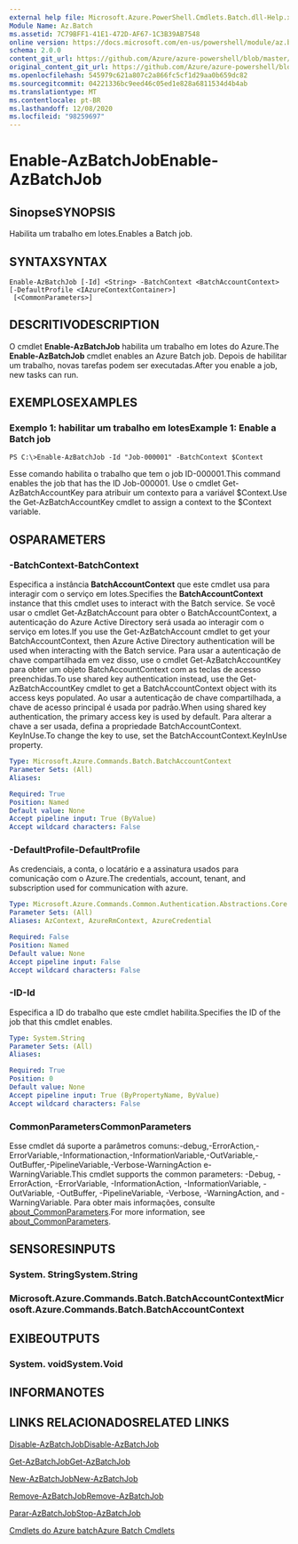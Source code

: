 ```yaml
---
external help file: Microsoft.Azure.PowerShell.Cmdlets.Batch.dll-Help.xml
Module Name: Az.Batch
ms.assetid: 7C79BFF1-41E1-472D-AF67-1C3B39AB7548
online version: https://docs.microsoft.com/en-us/powershell/module/az.batch/enable-azbatchjob
schema: 2.0.0
content_git_url: https://github.com/Azure/azure-powershell/blob/master/src/Batch/Batch/help/Enable-AzBatchJob.md
original_content_git_url: https://github.com/Azure/azure-powershell/blob/master/src/Batch/Batch/help/Enable-AzBatchJob.md
ms.openlocfilehash: 545979c621a807c2a866fc5cf1d29aa0b659dc82
ms.sourcegitcommit: 04221336bc9eed46c05ed1e828a6811534d4b4ab
ms.translationtype: MT
ms.contentlocale: pt-BR
ms.lasthandoff: 12/08/2020
ms.locfileid: "98259697"
---
```

# <span data-ttu-id="7dd97-101">Enable-AzBatchJob</span><span class="sxs-lookup"><span data-stu-id="7dd97-101">Enable-AzBatchJob</span></span>

## <span data-ttu-id="7dd97-102">Sinopse</span><span class="sxs-lookup"><span data-stu-id="7dd97-102">SYNOPSIS</span></span>
<span data-ttu-id="7dd97-103">Habilita um trabalho em lotes.</span><span class="sxs-lookup"><span data-stu-id="7dd97-103">Enables a Batch job.</span></span>

## <span data-ttu-id="7dd97-104">SYNTAX</span><span class="sxs-lookup"><span data-stu-id="7dd97-104">SYNTAX</span></span>

```
Enable-AzBatchJob [-Id] <String> -BatchContext <BatchAccountContext> [-DefaultProfile <IAzureContextContainer>]
 [<CommonParameters>]
```

## <span data-ttu-id="7dd97-105">DESCRITIVO</span><span class="sxs-lookup"><span data-stu-id="7dd97-105">DESCRIPTION</span></span>
<span data-ttu-id="7dd97-106">O cmdlet **Enable-AzBatchJob** habilita um trabalho em lotes do Azure.</span><span class="sxs-lookup"><span data-stu-id="7dd97-106">The **Enable-AzBatchJob** cmdlet enables an Azure Batch job.</span></span>
<span data-ttu-id="7dd97-107">Depois de habilitar um trabalho, novas tarefas podem ser executadas.</span><span class="sxs-lookup"><span data-stu-id="7dd97-107">After you enable a job, new tasks can run.</span></span>

## <span data-ttu-id="7dd97-108">EXEMPLOS</span><span class="sxs-lookup"><span data-stu-id="7dd97-108">EXAMPLES</span></span>

### <span data-ttu-id="7dd97-109">Exemplo 1: habilitar um trabalho em lotes</span><span class="sxs-lookup"><span data-stu-id="7dd97-109">Example 1: Enable a Batch job</span></span>
```
PS C:\>Enable-AzBatchJob -Id "Job-000001" -BatchContext $Context
```

<span data-ttu-id="7dd97-110">Esse comando habilita o trabalho que tem o job ID-000001.</span><span class="sxs-lookup"><span data-stu-id="7dd97-110">This command enables the job that has the ID Job-000001.</span></span>
<span data-ttu-id="7dd97-111">Use o cmdlet Get-AzBatchAccountKey para atribuir um contexto para a variável $Context.</span><span class="sxs-lookup"><span data-stu-id="7dd97-111">Use the Get-AzBatchAccountKey cmdlet to assign a context to the $Context variable.</span></span>

## <span data-ttu-id="7dd97-112">OS</span><span class="sxs-lookup"><span data-stu-id="7dd97-112">PARAMETERS</span></span>

### <span data-ttu-id="7dd97-113">-BatchContext</span><span class="sxs-lookup"><span data-stu-id="7dd97-113">-BatchContext</span></span>
<span data-ttu-id="7dd97-114">Especifica a instância **BatchAccountContext** que este cmdlet usa para interagir com o serviço em lotes.</span><span class="sxs-lookup"><span data-stu-id="7dd97-114">Specifies the **BatchAccountContext** instance that this cmdlet uses to interact with the Batch service.</span></span>
<span data-ttu-id="7dd97-115">Se você usar o cmdlet Get-AzBatchAccount para obter o BatchAccountContext, a autenticação do Azure Active Directory será usada ao interagir com o serviço em lotes.</span><span class="sxs-lookup"><span data-stu-id="7dd97-115">If you use the Get-AzBatchAccount cmdlet to get your BatchAccountContext, then Azure Active Directory authentication will be used when interacting with the Batch service.</span></span> <span data-ttu-id="7dd97-116">Para usar a autenticação de chave compartilhada em vez disso, use o cmdlet Get-AzBatchAccountKey para obter um objeto BatchAccountContext com as teclas de acesso preenchidas.</span><span class="sxs-lookup"><span data-stu-id="7dd97-116">To use shared key authentication instead, use the Get-AzBatchAccountKey cmdlet to get a BatchAccountContext object with its access keys populated.</span></span> <span data-ttu-id="7dd97-117">Ao usar a autenticação de chave compartilhada, a chave de acesso principal é usada por padrão.</span><span class="sxs-lookup"><span data-stu-id="7dd97-117">When using shared key authentication, the primary access key is used by default.</span></span> <span data-ttu-id="7dd97-118">Para alterar a chave a ser usada, defina a propriedade BatchAccountContext. KeyInUse.</span><span class="sxs-lookup"><span data-stu-id="7dd97-118">To change the key to use, set the BatchAccountContext.KeyInUse property.</span></span>

```yaml
Type: Microsoft.Azure.Commands.Batch.BatchAccountContext
Parameter Sets: (All)
Aliases:

Required: True
Position: Named
Default value: None
Accept pipeline input: True (ByValue)
Accept wildcard characters: False
```

### <span data-ttu-id="7dd97-119">-DefaultProfile</span><span class="sxs-lookup"><span data-stu-id="7dd97-119">-DefaultProfile</span></span>
<span data-ttu-id="7dd97-120">As credenciais, a conta, o locatário e a assinatura usados para comunicação com o Azure.</span><span class="sxs-lookup"><span data-stu-id="7dd97-120">The credentials, account, tenant, and subscription used for communication with azure.</span></span>

```yaml
Type: Microsoft.Azure.Commands.Common.Authentication.Abstractions.Core.IAzureContextContainer
Parameter Sets: (All)
Aliases: AzContext, AzureRmContext, AzureCredential

Required: False
Position: Named
Default value: None
Accept pipeline input: False
Accept wildcard characters: False
```

### <span data-ttu-id="7dd97-121">-ID</span><span class="sxs-lookup"><span data-stu-id="7dd97-121">-Id</span></span>
<span data-ttu-id="7dd97-122">Especifica a ID do trabalho que este cmdlet habilita.</span><span class="sxs-lookup"><span data-stu-id="7dd97-122">Specifies the ID of the job that this cmdlet enables.</span></span>

```yaml
Type: System.String
Parameter Sets: (All)
Aliases:

Required: True
Position: 0
Default value: None
Accept pipeline input: True (ByPropertyName, ByValue)
Accept wildcard characters: False
```

### <span data-ttu-id="7dd97-123">CommonParameters</span><span class="sxs-lookup"><span data-stu-id="7dd97-123">CommonParameters</span></span>
<span data-ttu-id="7dd97-124">Esse cmdlet dá suporte a parâmetros comuns:-debug,-ErrorAction,-ErrorVariable,-Informationaction,-InformationVariable,-OutVariable,-OutBuffer,-PipelineVariable,-Verbose-WarningAction e-WarningVariable.</span><span class="sxs-lookup"><span data-stu-id="7dd97-124">This cmdlet supports the common parameters: -Debug, -ErrorAction, -ErrorVariable, -InformationAction, -InformationVariable, -OutVariable, -OutBuffer, -PipelineVariable, -Verbose, -WarningAction, and -WarningVariable.</span></span> <span data-ttu-id="7dd97-125">Para obter mais informações, consulte [about_CommonParameters](http://go.microsoft.com/fwlink/?LinkID=113216).</span><span class="sxs-lookup"><span data-stu-id="7dd97-125">For more information, see [about_CommonParameters](http://go.microsoft.com/fwlink/?LinkID=113216).</span></span>

## <span data-ttu-id="7dd97-126">SENSORES</span><span class="sxs-lookup"><span data-stu-id="7dd97-126">INPUTS</span></span>

### <span data-ttu-id="7dd97-127">System. String</span><span class="sxs-lookup"><span data-stu-id="7dd97-127">System.String</span></span>

### <span data-ttu-id="7dd97-128">Microsoft.Azure.Commands.Batch.BatchAccountContext</span><span class="sxs-lookup"><span data-stu-id="7dd97-128">Microsoft.Azure.Commands.Batch.BatchAccountContext</span></span>

## <span data-ttu-id="7dd97-129">EXIBE</span><span class="sxs-lookup"><span data-stu-id="7dd97-129">OUTPUTS</span></span>

### <span data-ttu-id="7dd97-130">System. void</span><span class="sxs-lookup"><span data-stu-id="7dd97-130">System.Void</span></span>

## <span data-ttu-id="7dd97-131">INFORMA</span><span class="sxs-lookup"><span data-stu-id="7dd97-131">NOTES</span></span>

## <span data-ttu-id="7dd97-132">LINKS RELACIONADOS</span><span class="sxs-lookup"><span data-stu-id="7dd97-132">RELATED LINKS</span></span>

[<span data-ttu-id="7dd97-133">Disable-AzBatchJob</span><span class="sxs-lookup"><span data-stu-id="7dd97-133">Disable-AzBatchJob</span></span>](./Disable-AzBatchJob.md)

[<span data-ttu-id="7dd97-134">Get-AzBatchJob</span><span class="sxs-lookup"><span data-stu-id="7dd97-134">Get-AzBatchJob</span></span>](./Get-AzBatchJob.md)

[<span data-ttu-id="7dd97-135">New-AzBatchJob</span><span class="sxs-lookup"><span data-stu-id="7dd97-135">New-AzBatchJob</span></span>](./New-AzBatchJob.md)

[<span data-ttu-id="7dd97-136">Remove-AzBatchJob</span><span class="sxs-lookup"><span data-stu-id="7dd97-136">Remove-AzBatchJob</span></span>](./Remove-AzBatchJob.md)

[<span data-ttu-id="7dd97-137">Parar-AzBatchJob</span><span class="sxs-lookup"><span data-stu-id="7dd97-137">Stop-AzBatchJob</span></span>](./Stop-AzBatchJob.md)

[<span data-ttu-id="7dd97-138">Cmdlets do Azure batch</span><span class="sxs-lookup"><span data-stu-id="7dd97-138">Azure Batch Cmdlets</span></span>](/powershell/module/Az.Batch/)
